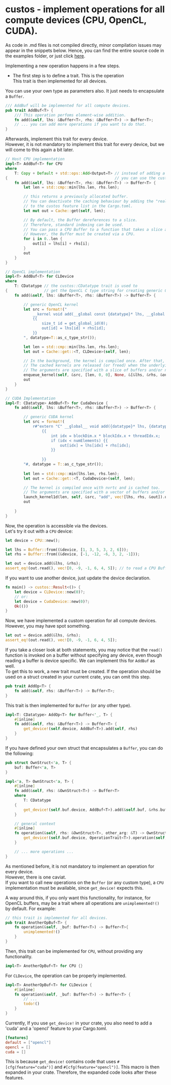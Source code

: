 # custos - implement operations for all compute devices (CPU, OpenCL, CUDA).

As code in .md files is not compiled directly, minor compilation issues may appear in the snippets below. 
Hence, you can find the entire source code in the examples folder, or just click [here](https://github.com/elftausend/custos/blob/main/examples/implement_operations.rs).

Implementing a new operation happens in a few steps. <br>

- The first step is to define a trait. This is the operation<br>
This trait is then implemented for all devices.<br>

You can use your own type as parameters also. It just needs to encapsulate a ```Buffer```.

```rust
/// AddBuf will be implemented for all compute devices.
pub trait AddBuf<T> {
    /// This operation perfoms element-wise addition.
    fn add(&self, lhs: &Buffer<T>, rhs: &Buffer<T>) -> Buffer<T>;
    // ... you can add more operations if you want to do that.
}
```

Afterwards, implement this trait for every device.<br>
However, it is not mandatory to implement this trait for every device, but we will come to this again a bit later.

```rust
// Host CPU implementation
impl<T> AddBuf<T> for CPU 
where
    T: Copy + Default + std::ops::Add<Output=T> // instead of adding a lot of trait bounds, 
{                                               // you can use the custos::Number trait. This trait is implemented for all number types (usize, i16, f32, ...)
    fn add(&self, lhs: &Buffer<T>, rhs: &Buffer<T>) -> Buffer<T> {
        let len = std::cmp::min(lhs.len, rhs.len);

        // this returns a previously allocated buffer. 
        // You can deactivate the caching behaviour by adding the "realloc" feature 
        // to the custos feature list in the Cargo.toml.
        let mut out = Cache::get(self, len);

        // By default, the Buffer dereferences to a slice. 
        // Therefore, standard indexing can be used. 
        // You can pass a CPU Buffer to a function that takes a slice as a parameter, too.
        // However, the Buffer must be created via a CPU.
        for i in 0..len {
            out[i] = lhs[i] + rhs[i];
        }
        out
    }
}

// OpenCL implementation
impl<T> AddBuf<T> for CLDevice 
where
    T: CDatatype // the custos::CDatatype trait is used to 
{                // get the OpenCL C type string for creating generic OpenCL kernels.
    fn add(&self, lhs: &Buffer<T>, rhs: &Buffer<T>) -> Buffer<T> {

        // generic OpenCL kernel
        let src = format!("
            __kernel void add(__global const {datatype}* lhs, __global const {datatype}* rhs, __global {datatype}* out) 
            {{
                size_t id = get_global_id(0);
                out[id] = lhs[id] + rhs[id];
            }}
        ", datatype=T::as_c_type_str());

        let len = std::cmp::min(lhs.len, rhs.len);
        let out = Cache::get::<T, CLDevice>(self, len);

        // In the background, the kernel is compiled once. After that, it will be reused every iteration.
        // The cached kernels are released (or freed) when the underlying CLDevice is dropped.
        // The arguments are specified with a slice of buffers and/or numbers.
        enqueue_kernel(self, &src, [len, 0, 0], None, &[&lhs, &rhs, &out]).unwrap();
        out
    }
}

// CUDA Implementation
impl<T: CDatatype> AddBuf<T> for CudaDevice {
    fn add(&self, lhs: &Buffer<T>, rhs: &Buffer<T>) -> Buffer<T> {

        // generic CUDA kernel
        let src = format!(
            r#"extern "C" __global__ void add({datatype}* lhs, {datatype}* rhs, {datatype}* out, int numElements)
                {{
                    int idx = blockDim.x * blockIdx.x + threadIdx.x;
                    if (idx < numElements) {{
                        out[idx] = lhs[idx] + rhs[idx];
                    }}
                    
                }}
        "#, datatype = T::as_c_type_str());
        
        let len = std::cmp::min(lhs.len, rhs.len);
        let out = Cache::get::<T, CudaDevice>(self, len);

        // The kernel is compiled once with nvrtc and is cached too.
        // The arguments are specified with a vector of buffers and/or numbers.
        launch_kernel1d(len, self, &src, "add", vec![lhs, rhs, &out]).unwrap();
        out
    
    }
}
```
Now, the operation is accessible via the devices.<br>
Let's try it out with a ```CPU``` device:

```rust
let device = CPU::new();

let lhs = Buffer::from((&device, [1, 3, 5, 3, 2, 6]));
let rhs = Buffer::from((&device, [-1, -12, -6, 3, 2, -1]));

let out = device.add(&lhs, &rhs);
assert_eq!(out.read(), vec![0, -9, -1, 6, 4, 5]); // to read a CPU Buffer, you can also call .as_slice() on it.
```

If you want to use another device, just update the device declaration.

```rust
fn main() -> custos::Result<()> {
    let device = CLDevice::new(0)?; 
    // or:
    let device = CudaDevice::new(0)?;
    Ok(())
}
```

Now, we have implemented a custom operation for all compute devices. 
However, you may have spot something.

```rust
let out = device.add(&lhs, &rhs);
assert_eq!(out.read(), vec![0, -9, -1, 6, 4, 5]);
```

If you take a closer look at both statements, you may notice that the ```read()``` function is invoked on a buffer without specifying any device, even though reading a buffer is device specific.
We can implement this for ```AddBuf``` as well.<br>
To get this to work, a new trait must be created. If the operation should be used on a struct created in your current crate, you can omit this step.

```rust
pub trait AddOp<T> {
    fn add(&self, rhs: &Buffer<T>) -> Buffer<T>;
}
```

This trait is then implemented for ```Buffer``` (or any other type).

```rust
impl<T: CDatatype> AddOp<T> for Buffer<'_, T> {
    #[inline]
    fn add(&self, rhs: &Buffer<T>) -> Buffer<T> {
        get_device!(self.device, AddBuf<T>).add(self, rhs)
    }
}
```

If you have defined your own struct that encapsulates a ```Buffer```, you can do the following:

```rust
pub struct OwnStruct<'a, T> {
    buf: Buffer<'a, T>
}

impl<'a, T> OwnStruct<'a, T> {
    #[inline]
    fn add(&self, rhs: &OwnStruct<T>) -> Buffer<T> 
    where 
        T: CDatatype
    {
        get_device!(self.buf.device, AddBuf<T>).add(&self.buf, &rhs.buf)
    }

    // general context
    #[inline]
    fn operation(&self, rhs: &OwnStruct<T>, other_arg: &T) -> OwnStruct<T> {
        get_device!(self.buf.device, OperationTrait<T>).operation(self, rhs, other_arg)
    }

    // ... more operations ... 
}
```

As mentioned before, it is not mandatory to implement an operation for every device.<br>
However, there is one caviat. <br>
If you want to call new operations on the ```Buffer``` (or any custom type), a ```CPU``` implementation must be available, since ```get_device!``` expects this. <br>

A way around this, if you only want this functionality, for instance, for OpenCL buffers, may be a trait where all operations are ```unimplemented!()``` by default.
For example:

```rust
// this trait is implemented for all devices.
pub trait AnotherOpBuf<T> {
    fn operation(&self, _buf: Buffer<T>) -> Buffer<T>{
        unimplemented!()
    }
}
```

Then, this trait can be implemented for ```CPU```, without providing any functionality.
```rust
impl<T> AnotherOpBuf<T> for CPU {}
```

For ```CLDevice```, the operation can be properly implemented.

```rust
impl<T> AnotherOpBuf<T> for CLDevice {
    #[inline]
    fn operation(&self, _buf: Buffer<T>) -> Buffer<T> {
        // ...
        todo!()
    }
}
```

Currently, If you use ```get_device!``` in your crate, you also need to add a 'cuda' and a 'opencl' feature to your Cargo.toml.

```toml
[features]
default = ["opencl"]
opencl = []
cuda = []
```

This is because ```get_device!``` contains code that uses ```#[cfg(feature="cuda")]``` and ```#[cfg(feature="opencl")]```. This macro is then expanded in your crate. Therefore, the expanded code looks after these features.